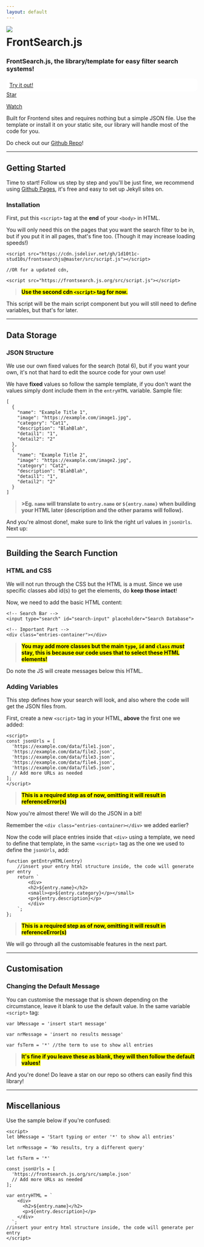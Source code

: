 ```yaml
---
layout: default
---
```


<style>
  .mark {
    background: yellow !important;
  }
</style>

<img src="https://frontsearch.js.org/favicon.png" style="float: left; max-height: 50px; max-width: 50px;">
<h1>FrontSearch.js</h1>

<h3>FrontSearch.js, the library/template for easy filter search systems!</h3>

<div style="background-color: #ffffff !important; border-radius: 10px; padding: 8px !important; text-decoration: none !important; color: #000000 !important;">
<a href="/try">Try it out!</a>
</div>

<div style="display: block; margin: 0 auto;">
<a class="github-button" href="https://github.com/1D10T1C-STUD10S/frontsearchjs" data-color-scheme="no-preference: dark; light: dark; dark: dark;" data-icon="octicon-star" data-size="large" data-show-count="true" aria-label="Star 1D10T1C-STUD10S/frontsearchjs on GitHub">Star</a>

<a class="github-button" href="https://github.com/1D10T1C-STUD10S/frontsearchjs/subscription" data-color-scheme="no-preference: dark; light: dark; dark: dark;" data-icon="octicon-eye" data-size="large" data-show-count="true" aria-label="Watch 1D10T1C-STUD10S/frontsearchjs on GitHub">Watch</a>
</div>

Built for Frontend sites and requires nothing but a simple JSON file.
Use the template or install it on your static site, our library will handle most of the code for you. 

Do check out our [Github Repo](https://github.com/1D10T1C-STUD10S/frontsearchjs)!

---

## Getting Started

Time to start! Follow us step by step and you'll be just fine, we recommend using [Github Pages](https://pages.github.com), it's free and easy to set up Jekyll sites on.

### Installation

First, put this `<script>` tag at the **end** of your `<body>` in HTML.

You will only need this on the pages that you want the search filter to be in, but if you put it in all pages, that's fine too. (Though it may increase loading speeds!)

```
<script src="https://cdn.jsdelivr.net/gh/1d10t1c-stud10s/frontsearchjs@master/src/script.js"></script>

//OR for a updated cdn,

<script src="https://frontsearch.js.org/src/script.js"></script>
```
> **<mark>Use the second cdn `<script>` tag for now.</mark>**

This script will be the main script component but you will still need to define variables, but that's for later.

---

## Data Storage

### JSON Structure

We use our own fixed values for the search (total 6), but if you want your own, it's not that hard to edit the source code for your own use!

We have **fixed** values so follow the sample template, if you don't want the values simply dont include them in the `entryHTML` variable. Sample file:

```
[
  {
    "name": "Example Title 1",
    "image": "https://example.com/image1.jpg",
    "category": "Cat1",
    "description": "BlahBlah",
    "detail1": "1",
    "detail2": "2"
  },
  {
    "name": "Example Title 2",
    "image": "https://example.com/image2.jpg",
    "category": "Cat2",
    "description": "BlahBlah",
    "detail1": "1",
    "detail2": "2"
  }
]
```

> **<mar>>Eg. `name` will translate to `entry.name` or `${entry.name}` when building your HTML later (description and the other params will follow).</mark>**

And you're almost done!, make sure to link the right url values in `jsonUrls`. Next up:

---

## Building the Search Function

### HTML and CSS

We will not run through the CSS but the HTML is a must. Since we use specific classes abd id(s) to get the elements, do **keep those intact**!

Now, we need to add the basic HTML content:

```
<!-- Search Bar -->
<input type="search" id="search-input" placeholder="Search Database">

<!-- Important Part -->
<div class="entries-container"></div>
```

> **<mark>You may add more classes but the main `type`, `id` and `class` *must* stay, this is because our code uses that to select these HTML elements!</mark>**

Do note the JS will create messages below this HTML.

### Adding Variables


This step defines how your search will look, and also where the code will get the JSON files from.

First, create a new `<script>` tag in your HTML, **above** the first one we added:

```
<script>
const jsonUrls = [
  'https://example.com/data/file1.json',
  'https://example.com/data/file2.json',
  'https://example.com/data/file3.json',
  'https://example.com/data/file4.json',
  'https://example.com/data/file5.json',
  // Add more URLs as needed
];
</script>
```

> **<mark>This is a required step as of now, omitting it will result in referenceError(s)</mark>**

Now you're almost there! We will do the JSON in a bit!

Remember the `<div class="entries-container></div>` we added earlier?

Now the code will place entries inside that `<div>` using a template, we need to define that template, in the same `<script>` tag as the one we used to define the `jsonUrls`, add:

```
function getEntryHTML(entry)
    //insert your entry html structure inside, the code will generate per entry
    return `
        <div>
        <h2>${entry.name}</h2>
        <small><p>${entry.category}</p></small>
        <p>${entry.description}</p>
        </div>
    `;
};
```

> **<mark>This is a required step as of now, omitting it will result in referenceError(s)</mark>**

We will go through all the customisable features in the next part.

---


## Customisation 

### Changing the Default Message

You can customise the message that is shown depending on the circumstance, leave it blank to use the default value. In the same variable `<script>` tag:

```
var bMessage = 'insert start message'

var nrMessage = 'insert no results message'

var fsTerm = '*' //the term to use to show all entries
```

> **<mark>It's fine if you leave these as blank, they will then follow the default values!</mark>**

And you're done!
Do leave a star on our repo so others can easily find this library!

---

## Miscellanious

Use the sample below if you're confused:

```
<script>
let bMessage = 'Start typing or enter '*' to show all entries'

let nrMessage = 'No results, try a different query'

let fsTerm = '*' 
  
const jsonUrls = [
  'https://frontsearch.js.org/src/sample.json'
  // Add more URLs as needed
];

var entryHTML = `
    <div>
      <h2>${entry.name}</h2>
      <p>${entry.description}</p>
    </div>
  `;
//insert your entry html structure inside, the code will generate per entry
</script>
```

<!-- Place this tag in your head or just before your close body tag. For writers, please ignore this tag. -->
<script async defer src="https://buttons.github.io/buttons.js"></script>

